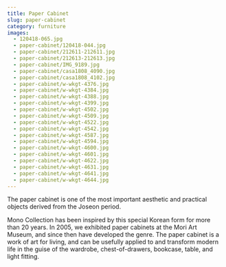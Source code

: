 ```yaml
---
title: Paper Cabinet
slug: paper-cabinet
category: furniture
images:
  - 120418-065.jpg
  - paper-cabinet/120418-044.jpg
  - paper-cabinet/212611-212611.jpg
  - paper-cabinet/212613-212613.jpg
  - paper-cabinet/IMG_9189.jpg
  - paper-cabinet/casa1808_4090.jpg
  - paper-cabinet/casa1808_4102.jpg
  - paper-cabinet/w-wkgt-4376.jpg
  - paper-cabinet/w-wkgt-4384.jpg
  - paper-cabinet/w-wkgt-4388.jpg
  - paper-cabinet/w-wkgt-4399.jpg
  - paper-cabinet/w-wkgt-4502.jpg
  - paper-cabinet/w-wkgt-4509.jpg
  - paper-cabinet/w-wkgt-4522.jpg
  - paper-cabinet/w-wkgt-4542.jpg
  - paper-cabinet/w-wkgt-4587.jpg
  - paper-cabinet/w-wkgt-4594.jpg
  - paper-cabinet/w-wkgt-4600.jpg
  - paper-cabinet/w-wkgt-4601.jpg
  - paper-cabinet/w-wkgt-4622.jpg
  - paper-cabinet/w-wkgt-4631.jpg
  - paper-cabinet/w-wkgt-4641.jpg
  - paper-cabinet/w-wkgt-4644.jpg
---
```


The paper cabinet is  one of the most important aesthetic and practical objects derived from the Joseon period.

Mono Collection has been inspired by this special Korean form for more than 20 years. In 2005, we  exhibited  paper cabinets at the Mori Art Museum, and since then have developed the genre. The paper cabinet is  a work of art for living, and can be usefully applied  to and transform modern life in the guise of the wardrobe, chest-of-drawers, bookcase, table, and light fitting.
